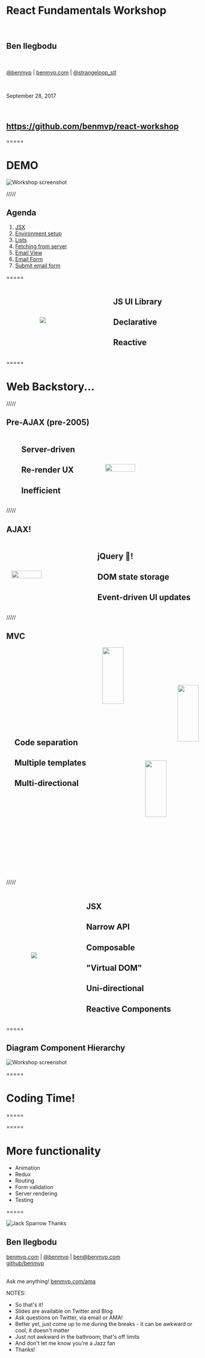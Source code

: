 # React Fundamentals Workshop

<br />

## Ben Ilegbodu

<br />

[@benmvp](https://twitter.com/benmvp) | [benmvp.com](/) | [@strangeloop_stl](https://twitter.com/strangeloop_stl)    

<br />

September 28, 2017  

<br />

## https://github.com/benmvp/react-workshop

=====

# DEMO

![Workshop screenshot](../../img/react/workshop-screenshot.png)
<!-- .element: style="width:65%" -->

/////

## Agenda

1. [JSX](https://github.com/benmvp/react-workshop/blob/master/01-jsx/)
1. [Environment setup](https://github.com/benmvp/react-workshop/blob/master/02-components/)
1. [Lists](https://github.com/benmvp/react-workshop/blob/master/03-lists/)
1. [Fetching from server](https://github.com/benmvp/react-workshop/blob/master/04-fetch/)
1. [Email View](https://github.com/benmvp/react-workshop/blob/master/05-email-view/)
1. [Email Form](https://github.com/benmvp/react-workshop/blob/master/06-email-form/)
1. [Submit email form](https://github.com/benmvp/react-workshop/blob/master/07-submit-email-form/)


=====

<div style="display:flex;align-items:center;justify-content:space-around;">
    <img src="../../img/react/react-logo.png" style="background:none;box-shadow:none;border:none"/>
    <div>
        <h2>JS UI Library</h2>
        <h2>Declarative</h2>
        <h2>Reactive</h2>
    </div>
</div>

=====

# Web Backstory...

/////

## Pre-AJAX (pre-2005)

<div style="display:flex;align-items:center;justify-content:space-around;">
    <div>
        <h2>Server-driven</h2>
        <h2>Re-render UX</h2>
        <h2>Inefficient</h2>
    </div>
    <img src="../../img/react/cgi-bin-python.gif" style="background:none;box-shadow:none;border:none;width:40%"/>
</div>

/////

## AJAX!

<div style="display:flex;align-items:center;justify-content:space-around;">
    <img src="../../img/react/eb-ajax-yolo.png" style="background:none;box-shadow:none;border:none;width:40%"/>
    <div>
        <h2>jQuery 🍜!</h2>
        <h2>DOM state storage</h2>
        <h2>Event-driven UI updates</h2>
    </div>
</div>

/////

## MVC

<div style="display:flex;align-items:center;justify-content:space-around;">
    <div>
        <h2>Code separation</h2>
        <h2>Multiple templates</h2>
        <h2>Multi-directional</h2>
    </div>
    <div style="width:45%;position:relative;height:600px">
        <img src="../../img/react/emberjs-logo.png" style="background:none;box-shadow:none;border:none;position:absolute;left:0;top:0;width:50%;" />
        <img src="../../img/react/angular-logo.png" style="background:none;box-shadow:none;border:none;position:absolute;top:100px;left:200px;width:50%;" />
        <img src="../../img/react/backbone-logo.png" style="background:none;box-shadow:none;border:none;position:absolute;right:0;bottom:0;width:50%;" />
    </div>

</div>

/////

<div style="display:flex;align-items:center;justify-content:space-around;">
    <img src="../../img/react/react-logo.png" style="background:none;box-shadow:none;border:none"/>
    <div>
        <h2>JSX</h2>
        <h2>Narrow API</h2>
        <h2>Composable</h2>
        <h2>"Virtual DOM"</h2>
        <h2>Uni-directional</h2>
        <h2>Reactive Components</h2>
    </div>
</div>

=====

## Diagram Component Hierarchy

![Workshop screenshot](../../img/react/workshop-screenshot.png)
<!-- .element: style="width:65%" -->

=====

# Coding Time!
<!-- .element: style="font-size:6em" -->

=====

=====

# More functionality

- Animation
- Redux
- Routing
- Form validation
- Server rendering
- Testing

=====

![Jack Sparrow Thanks](../../img/giphy/thanks-jack-sparrow.gif)
<!-- .element: style="width: 50%" -->

## Ben Ilegbodu

[benmvp.com](/) | [@benmvp](https://twitter.com/benmvp) | [ben@benmvp.com](mailto:ben@benmvp.com)  
[github/benmvp](https://github.com/benmvp)
<br /><br />

Ask me anything! [benmvp.com/ama](http://www.benmvp.com/ama/)

NOTES:
- So that's it!
- Slides are available on Twitter and Blog
- Ask questions on Twitter, via email or AMA!
- Better yet, just come up to me during the breaks - it can be awkward or cool, it doesn't matter
- Just not awkward in the bathroom; that's off limits
- And don't let me know you're a Jazz fan
- Thanks!
